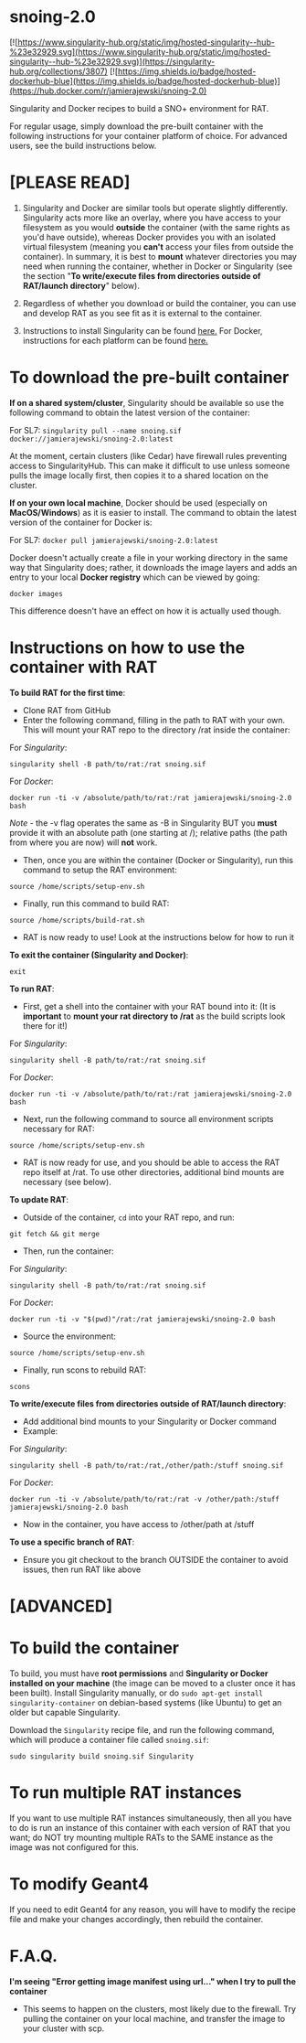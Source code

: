 # snoing-2.0

[![https://www.singularity-hub.org/static/img/hosted-singularity--hub-%23e32929.svg](https://www.singularity-hub.org/static/img/hosted-singularity--hub-%23e32929.svg)](https://singularity-hub.org/collections/3807) [![https://img.shields.io/badge/hosted-dockerhub-blue](https://img.shields.io/badge/hosted-dockerhub-blue)](https://hub.docker.com/r/jamierajewski/snoing-2.0)


Singularity and Docker recipes to build a SNO+ environment for RAT.

For regular usage, simply download the pre-built container with the following instructions for your container platform of choice. For advanced users, see the build instructions below.

# [PLEASE READ]

1. Singularity and Docker are similar tools but operate slightly differently. Singularity acts more like an overlay, where
you have access to your filesystem as you would **outside** the container (with the same rights as you'd have outside), 
whereas Docker provides you with an isolated virtual filesystem (meaning you **can't** access your files from outside 
the container). In summary, it is best to **mount** whatever directories you may need when running the container, whether 
in Docker or Singularity (see the section "**To write/execute files from directories outside of RAT/launch 
directory**" below).

2. Regardless of whether you download or build the container, you can use and develop RAT as you see fit as it is external 
to the container.

3. Instructions to install Singularity can be found [here.](https://github.com/sylabs/singularity/blob/master/INSTALL.md) For
Docker, instructions for each platform can be found [here.](https://docs.docker.com/install/#supported-platforms)

# To download the pre-built container
**If on a shared system/cluster**, Singularity should be available so use the following command to obtain the latest 
version of the container:

For SL7:
`singularity pull --name snoing.sif docker://jamierajewski/snoing-2.0:latest`

At the moment, certain clusters (like Cedar) have firewall rules preventing access to SingularityHub. This can make it
difficult to use unless someone pulls the image locally first, then copies it to a shared location on the cluster.

**If on your own local machine**, Docker should be used (especially on **MacOS/Windows**) as it is easier to install. 
The command to obtain the latest version of the container for Docker is:

For SL7:
`docker pull jamierajewski/snoing-2.0:latest`

Docker doesn't actually create a file in your working directory in the same way that Singularity does; rather, it 
downloads the image layers and adds an entry to your local **Docker registry** which can be viewed by going:

`docker images`

This difference doesn't have an effect on how it is actually used though.

# Instructions on how to use the container with RAT

**To build RAT for the first time**:
- Clone RAT from GitHub
- Enter the following command, filling in the path to RAT with your own. This will mount your RAT repo to the directory 
/rat inside the container:

For *Singularity*:

`singularity shell -B path/to/rat:/rat snoing.sif`

For *Docker*:

`docker run -ti -v /absolute/path/to/rat:/rat jamierajewski/snoing-2.0 bash`

*Note* - the -v flag operates the same as -B in Singularity BUT you **must** provide it with an absolute path (one starting at /); relative paths (the path from where you are now) will **not** work.

- Then, once you are within the container (Docker or Singularity), run this command to setup the RAT environment:

`source /home/scripts/setup-env.sh`

- Finally, run this command to build RAT:

`source /home/scripts/build-rat.sh`

- RAT is now ready to use! Look at the instructions below for how to run it

**To exit the container (Singularity and Docker)**:

`exit`

**To run RAT**:

- First, get a shell into the container with your RAT bound into it:
(It is **important** to **mount your rat directory to /rat** as the build scripts look there for it!)
  
For *Singularity*:

`singularity shell -B path/to/rat:/rat snoing.sif`

For *Docker*:

`docker run -ti -v /absolute/path/to/rat:/rat jamierajewski/snoing-2.0 bash`

- Next, run the following command to source all environment scripts necessary for RAT:

`source /home/scripts/setup-env.sh`

- RAT is now ready for use, and you should be able to access the RAT repo itself at /rat. To use other 
directories, additional bind mounts are necessary (see below).

**To update RAT**:

- Outside of the container, `cd` into your RAT repo, and run:

`git fetch && git merge`
- Then, run the container:

For *Singularity*:

`singularity shell -B path/to/rat:/rat snoing.sif`

For *Docker*:

`docker run -ti -v "$(pwd)"/rat:/rat jamierajewski/snoing-2.0 bash`

- Source the environment:

`source /home/scripts/setup-env.sh`

- Finally, run scons to rebuild RAT:

`scons`

**To write/execute files from directories outside of RAT/launch directory**:
- Add additional bind mounts to your Singularity or Docker command
- Example:

For *Singularity*:

`singularity shell -B path/to/rat:/rat,/other/path:/stuff snoing.sif`

For *Docker*:

`docker run -ti -v /absolute/path/to/rat:/rat -v /other/path:/stuff jamierajewski/snoing-2.0 bash`

- Now in the container, you have access to /other/path at /stuff

**To use a specific branch of RAT**:
- Ensure you git checkout to the branch OUTSIDE the container to avoid issues, then run RAT like above

# [ADVANCED]
# To build the container
To build, you must have **root permissions** and **Singularity or Docker installed on your machine** (the image can be 
moved to a cluster once it has been built). Install Singularity manually, or do `sudo apt-get install singularity-container` on debian-based systems (like Ubuntu) to get an older but capable Singularity.

Download the `Singularity` recipe file, and run the following command, which will produce a container file 
called `snoing.sif`:

`sudo singularity build snoing.sif Singularity`

# To run multiple RAT instances
If you want to use multiple RAT instances simultaneously, then all you have to do is run an instance of this container 
with each version of RAT that you want; do NOT try mounting multiple RATs to the SAME instance as the image was 
not configured for this.

# To modify Geant4
If you need to edit Geant4 for any reason, you will have to modify the recipe file and make your changes accordingly, then
rebuild the container.

# F.A.Q.

**I'm seeing "Error getting image manifest using url..." when I try to pull the container**
- This seems to happen on the clusters, most likely due to the firewall. Try pulling the container on your local machine, 
and transfer the image to your cluster with scp.
